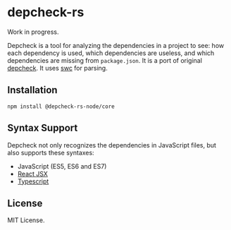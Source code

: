 # depcheck-rs
Work in progress.

Depcheck is a tool for analyzing the dependencies in a project to see: how each dependency is used, which dependencies are useless, and which dependencies are missing from `package.json`.
It is a port of original [depcheck](https://github.com/depcheck/depcheck). It uses [swc](https://github.com/swc-project/swc) for parsing.

## Installation

```
npm install @depcheck-rs-node/core
```

## Syntax Support

Depcheck not only recognizes the dependencies in JavaScript files, but also supports these syntaxes:

- JavaScript (ES5, ES6 and ES7)
- [React JSX](http://facebook.github.io/react/docs/jsx-in-depth.html)
- [Typescript](http://www.typescriptlang.org/)

[comment]: <> (## Usage)

[comment]: <> (```)

[comment]: <> (depcheck [directory] [arguments])

[comment]: <> (```)

[comment]: <> (The `directory` argument is the root directory of your project &#40;where the `package.json` file is&#41;. If unspecified, defaults to current directory.)

[comment]: <> (All of the arguments are optional:)

[comment]: <> (`--ignore-bin-package=[true|false]`: A flag to indicate if depcheck ignores the packages containing bin entry. The default value is `false`.)

[comment]: <> (`--skip-missing=[true|false]`: A flag to indicate if depcheck skips calculation of missing dependencies. The default value is `false`.)

[comment]: <> (`--json`: Output results in JSON. When not specified, depcheck outputs in human friendly format.)

[comment]: <> (`--oneline`: Output results as space separated string. Useful for copy/paste.)

[comment]: <> (`--ignores`: A comma separated array containing package names to ignore. It can be glob expressions. Example, `--ignores="eslint,babel-*"`.)

[comment]: <> (`--ignore-dirs`: DEPRECATED, use ignore-patterns instead. A comma separated array containing directory names to ignore. Example, `--ignore-dirs=dist,coverage`.)

[comment]: <> (`--ignore-path`: Path to a file with patterns describing files to ignore. Files must match the .gitignore [spec]&#40;http://git-scm.com/docs/gitignore&#41;. Example, `--ignore-path=.eslintignore`.)

[comment]: <> (`--ignore-patterns`: Comma separated patterns describing files to ignore. Patterns must match the .gitignore [spec]&#40;http://git-scm.com/docs/gitignore&#41;. Example, `--ignore-patterns=build/Release,dist,coverage,*.log`.)

[comment]: <> (`--help`: Show the help message.)

[comment]: <> (`--parsers`, `--detectors` and `--specials`: These arguments are for advanced usage. They provide an easy way to customize the file parser and dependency detection. Check [the pluggable design document]&#40;https://github.com/depcheck/depcheck/blob/master/doc/pluggable-design.md&#41; for more information.)

[comment]: <> (`--config=[filename]`: An external configuration file &#40;see below&#41;.)

[comment]: <> (## Usage with a configuration file)

[comment]: <> (Depcheck can be used with an rc configuration file. In order to do so, create a .depcheckrc file in your project's package.json folder, and set the CLI keys in YAML, JSON, and Javascript formats.)

[comment]: <> (For example, the CLI arguments `--ignores="eslint,babel-*" --skip-missing=true` would turn into:)

[comment]: <> (**_.depcheckrc_**)

[comment]: <> (```)

[comment]: <> (ignores: ["eslint", "babel-*"])

[comment]: <> (skip-missing: true)

[comment]: <> (```)

[comment]: <> (**Important:** if provided CLI arguments conflict with configuration file ones, the CLI ones will take precedence over the rc file ones.)

[comment]: <> (The rc configuration file can also contain the following extensions: `.json`, `.yaml`, `.yml`.)

[comment]: <> (## API)

[comment]: <> (Similar options are provided to `depcheck` function for programming:)

[comment]: <> (```js)

[comment]: <> (import depcheck from 'depcheck';)

[comment]: <> (const options = {)

[comment]: <> (  ignoreBinPackage: false, // ignore the packages with bin entry)

[comment]: <> (  skipMissing: false, // skip calculation of missing dependencies)

[comment]: <> (  ignorePatterns: [)

[comment]: <> (    // files matching these patterns will be ignored)

[comment]: <> (    'sandbox',)

[comment]: <> (    'dist',)

[comment]: <> (    'bower_components',)

[comment]: <> (  ],)

[comment]: <> (  ignoreMatches: [)

[comment]: <> (    // ignore dependencies that matches these globs)

[comment]: <> (    'grunt-*',)

[comment]: <> (  ],)

[comment]: <> (  parsers: {)

[comment]: <> (    // the target parsers)

[comment]: <> (    '**/*.js': depcheck.parser.es6,)

[comment]: <> (    '**/*.jsx': depcheck.parser.jsx,)

[comment]: <> (  },)

[comment]: <> (  detectors: [)

[comment]: <> (    // the target detectors)

[comment]: <> (    depcheck.detector.requireCallExpression,)

[comment]: <> (    depcheck.detector.importDeclaration,)

[comment]: <> (  ],)

[comment]: <> (  specials: [)

[comment]: <> (    // the target special parsers)

[comment]: <> (    depcheck.special.eslint,)

[comment]: <> (    depcheck.special.webpack,)

[comment]: <> (  ],)

[comment]: <> (  package: {)

[comment]: <> (    // may specify dependencies instead of parsing package.json)

[comment]: <> (    dependencies: {)

[comment]: <> (      lodash: '^4.17.15',)

[comment]: <> (    },)

[comment]: <> (    devDependencies: {)

[comment]: <> (      eslint: '^6.6.0',)

[comment]: <> (    },)

[comment]: <> (    peerDependencies: {},)

[comment]: <> (    optionalDependencies: {},)

[comment]: <> (  },)

[comment]: <> (};)

[comment]: <> (depcheck&#40;'/path/to/your/project', options&#41;.then&#40;&#40;unused&#41; => {)

[comment]: <> (  console.log&#40;unused.dependencies&#41;; // an array containing the unused dependencies)

[comment]: <> (  console.log&#40;unused.devDependencies&#41;; // an array containing the unused devDependencies)

[comment]: <> (  console.log&#40;unused.missing&#41;; // a lookup containing the dependencies missing in `package.json` and where they are used)

[comment]: <> (  console.log&#40;unused.using&#41;; // a lookup indicating each dependency is used by which files)

[comment]: <> (  console.log&#40;unused.invalidFiles&#41;; // files that cannot access or parse)

[comment]: <> (  console.log&#40;unused.invalidDirs&#41;; // directories that cannot access)

[comment]: <> (}&#41;;)

[comment]: <> (```)

[comment]: <> (## Example)

[comment]: <> (The following example checks the dependencies under `/path/to/my/project` folder:)

[comment]: <> (```sh)

[comment]: <> ($> depcheck /path/to/my/project)

[comment]: <> (Unused dependencies)

[comment]: <> (* underscore)

[comment]: <> (Unused devDependencies)

[comment]: <> (* jasmine)

[comment]: <> (Missing dependencies)

[comment]: <> (* lodash)

[comment]: <> (```)

[comment]: <> (It figures out:)

[comment]: <> (- The dependency `underscore` is declared in the `package.json` file, but not used by any code.)

[comment]: <> (- The devDependency `jasmine` is declared in the `package.json` file, but not used by any code.)

[comment]: <> (- The dependency `lodash` is used somewhere in the code, but not declared in the `package.json` file.)

[comment]: <> (Please note that, if a subfolder has a `package.json` file, it is considered another project and should be checked with another depcheck command.)

[comment]: <> (The following example checks the same project, however, outputs as a JSON blob. Depcheck's JSON output is in one single line for easy pipe and computation. The [`json`]&#40;https://www.npmjs.com/package/json&#41; command after the pipe is a node.js program to beautify the output.)

[comment]: <> (```js)

[comment]: <> ($> depcheck /path/to/my/project --json | json)

[comment]: <> ({)

[comment]: <> (  "dependencies": [)

[comment]: <> (    "underscore")

[comment]: <> (  ],)

[comment]: <> (  "devDependencies": [)

[comment]: <> (    "jasmine")

[comment]: <> (  ],)

[comment]: <> (  "missing": {)

[comment]: <> (    "lodash": [)

[comment]: <> (      "/path/to/my/project/file.using.lodash.js")

[comment]: <> (    ])

[comment]: <> (  },)

[comment]: <> (  "using": {)

[comment]: <> (    "react": [)

[comment]: <> (      "/path/to/my/project/file.using.react.jsx",)

[comment]: <> (      "/path/to/my/project/another.file.using.react.jsx")

[comment]: <> (    ],)

[comment]: <> (    "lodash": [)

[comment]: <> (      "/path/to/my/project/file.using.lodash.js")

[comment]: <> (    ])

[comment]: <> (  },)

[comment]: <> (  "invalidFiles": {)

[comment]: <> (    "/path/to/my/project/file.having.syntax.error.js": "SyntaxError: <call stack here>")

[comment]: <> (  },)

[comment]: <> (  "invalidDirs": {)

[comment]: <> (    "/path/to/my/project/folder/without/permission": "Error: EACCES, <call stack here>")

[comment]: <> (  })

[comment]: <> (})

[comment]: <> (```)

[comment]: <> (- The `dependencies`, `devDependencies` and `missing` properties have the same meanings in the previous example.)

[comment]: <> (- The `using` property is a lookup indicating each dependency is used by which files.)

[comment]: <> (- The value of `missing` and `using` lookup is an array. It means the dependency may be used by many files.)

[comment]: <> (- The `invalidFiles` property contains the files having syntax error or permission error. The value is the error details. However, only one error is stored in the lookup.)

[comment]: <> (- The `invalidDirs` property contains the directories having permission error. The value is the error details.)

## License

MIT License.
